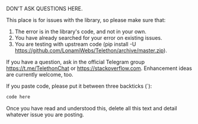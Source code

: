 DON'T ASK QUESTIONS HERE.

This place is for issues with the library, so please make sure that:
1. The error is in the library's code, and not in your own.
2. You have already searched for your error on existing issues.
3. You are testing with upstream code (pip install -U https://github.com/LonamiWebs/Telethon/archive/master.zip).

If you have a question, ask in the official Telegram group https://t.me/TelethonChat or  https://stackoverflow.com. Enhancement ideas are currently welcome, too.

If you paste code, please put it between three backticks (`):
```python
code here
```

Once you have read and understood this, delete all this text and detail whatever issue you are posting.
